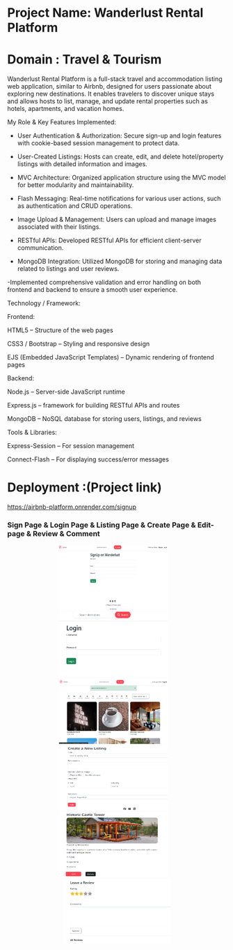 ﻿# Project Name: Wanderlust Rental Platform
 
 # Domain : Travel & Tourism

Wanderlust Rental Platform is a full-stack travel and accommodation listing web application, similar to Airbnb, designed for users passionate about exploring new destinations. It enables travelers to discover unique stays and allows hosts to list, manage, and update rental properties such as hotels, apartments, and vacation homes.


My Role & Key Features Implemented:

- User Authentication & Authorization: Secure sign-up and login features with cookie-based session management to protect data.

- User-Created Listings: Hosts can create, edit, and delete hotel/property listings with detailed information and images.

- MVC Architecture: Organized application structure using the MVC model for better  modularity and maintainability.

- Flash Messaging: Real-time notifications for various user actions, such as authentication and CRUD operations.

- Image Upload & Management: Users can upload and manage images associated with their listings.

- RESTful APIs: Developed RESTful APIs for efficient client-server communication.

- MongoDB Integration: Utilized MongoDB for storing and managing data related to listings and user reviews.

-Implemented comprehensive validation and error handling on both frontend and backend to ensure a smooth user experience.

Technology / Framework:

 Frontend:

HTML5 – Structure of the web pages

CSS3 / Bootstrap – Styling and responsive design

EJS (Embedded JavaScript Templates) – Dynamic rendering of frontend pages

 Backend:

 Node.js – Server-side JavaScript runtime

 Express.js – framework for building RESTful APIs and routes

 MongoDB – NoSQL database for storing users, listings, and reviews

 Tools & Libraries:

 Express-Session – For session management

 Connect-Flash – For displaying success/error messages

 # Deployment :(Project link)

 https://airbnb-platform.onrender.com/signup

 

###  Sign Page &  Login Page &  Listing Page &  Create Page &   Edit-page &  Review & Comment

<p align="center">
  <img src="screenshots/sign-page.png" alt="Sign Page" width="250" height="150"/>
  &nbsp;&nbsp;&nbsp;
  <img src="screenshots/login-page.png" alt="Login Page" width="250" height="150"/>
  &nbsp;&nbsp;&nbsp;
  <img src="screenshots/listing-page.png" alt="Listing Page" width="250" height="150"/>
  &nbsp;&nbsp;&nbsp;
  <img src="screenshots/create-page.png" alt="Create Page" width="250" height="150"/>
  &nbsp;&nbsp;&nbsp;
  <img src="screenshots/edit-page.png" alt="Edit-page" width="250" height="150"/>
   &nbsp;&nbsp;&nbsp;
    <img src="screenshots/review-comment.png" alt="Review & Comment" width="250" height="150"/>
</p>

